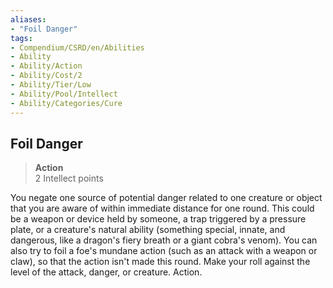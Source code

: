 ```yaml
---
aliases:
- "Foil Danger"
tags:
- Compendium/CSRD/en/Abilities
- Ability
- Ability/Action
- Ability/Cost/2
- Ability/Tier/Low
- Ability/Pool/Intellect
- Ability/Categories/Cure
---
```


  
## Foil Danger  
>**Action**  
>2 Intellect points
  
You negate one source of potential danger related to one creature or object that you are aware of within immediate distance for one round. This could be a weapon or device held by someone, a trap triggered by a pressure plate, or a creature's natural ability (something special, innate, and dangerous, like a dragon's fiery breath or a giant cobra's venom). You can also try to foil a foe's mundane action (such as an attack with a weapon or claw), so that the action isn't made this round. Make your roll against the level of the attack, danger, or creature. Action.